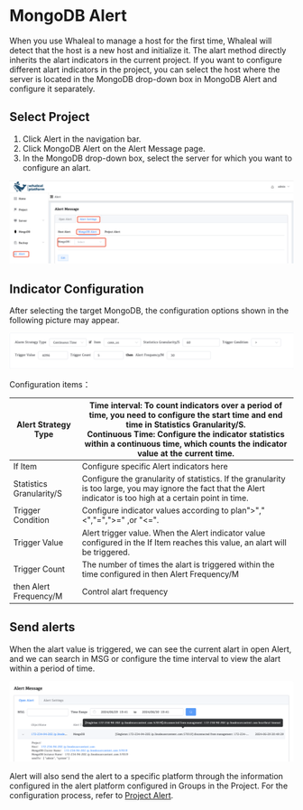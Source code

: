 # MongoDB Alert

When you use Whaleal to manage a host for the first time, Whaleal will detect that the host is a new host and initialize it. The alart method directly inherits the alart indicators in the current project. If you want to configure different alart indicators in the project, you can select the host where the server is located in the MongoDB drop-down box in MongoDB Alert and configure it separately.

## Select Project

1. Click Alert in the navigation bar.
2. Click MongoDB Alert on the Alert Message page.
3. In the MongoDB drop-down box, select the server for which you want to configure an alart.

![image-20240628171055358](../../images/whaleal-platform/09-alert/mongodb-alert.png)

## Indicator Configuration

After selecting the target MongoDB, the configuration options shown in the following picture may appear.

![image-20240628171055358](../../images/whaleal-platform/09-alert/mongodb-alert-config.png)

Configuration items：

| Alert Strategy Type      | Time interval: To count indicators over a period of time, you need to configure the start time and end time in Statistics Granularity/S.<br/> Continuous Time: Configure the indicator statistics within a continuous time, which counts the indicator value at the current time. |
| ------------------------ | ------------------------------------------------------------ |
| If Item                  | Configure specific Alert indicators here                     |
| Statistics Granularity/S | Configure the granularity of statistics. If the granularity is too large, you may ignore the fact that the Alert indicator is too high at a certain point in time. |
| Trigger Condition        | Configure indicator values according to plan">","<","=",">=" ,or "<=". |
| Trigger Value            | Alert trigger value. When the Alert indicator value configured in the If Item reaches this value, an alart will be triggered. |
| Trigger Count            | The number of times the alart is triggered within the time configured in then Alert Frequency/M |
| then Alert Frequency/M   | Control alart frequency                                      |



## Send alerts

When the alart value is triggered, we can see the current alart in open Alert, and we can search in MSG or configure the time interval to view the alart within a period of time.

![image-20240628171055358](../../images/whaleal-platform/09-alert/mongodb-alert-app.png)

Alert will also send the alert to a specific platform through the information configured in the alert platform configured in Groups in the Project. For the configuration process, refer to [Project Alert](./03-project-alert.md).

